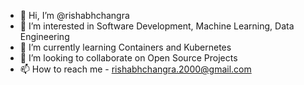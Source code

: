 - 👋 Hi, I’m @rishabhchangra
- 👀 I’m interested in Software Development, Machine Learning, Data Engineering
- 🌱 I’m currently learning Containers and Kubernetes
- 💞️ I’m looking to collaborate on Open Source Projects
- 📫 How to reach me - rishabhchangra.2000@gmail.com

<!---
rishabhchangra/rishabhchangra is a ✨ special ✨ repository because its `README.md` (this file) appears on your GitHub profile.
You can click the Preview link to take a look at your changes.
--->
